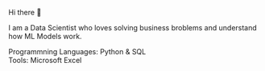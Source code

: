  Hi there 👋

I am a Data Scientist who loves solving business broblems and understand how ML Models work.

Programmning Languages: Python & SQL  
Tools: Microsoft Excel 
